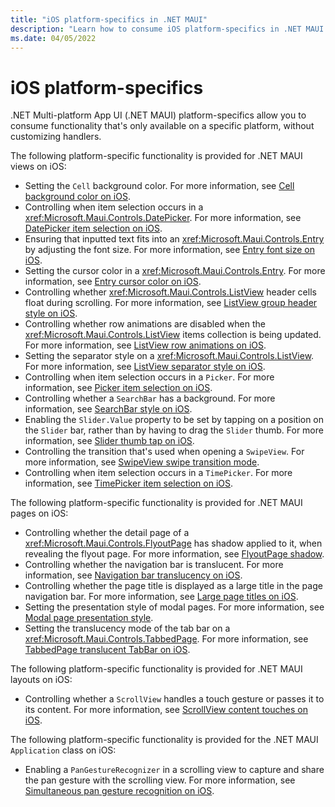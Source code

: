 ```yaml
---
title: "iOS platform-specifics in .NET MAUI"
description: "Learn how to consume iOS platform-specifics in .NET MAUI apps."
ms.date: 04/05/2022
---
```


# iOS platform-specifics

.NET Multi-platform App UI (.NET MAUI) platform-specifics allow you to consume functionality that's only available on a specific platform, without customizing handlers.

The following platform-specific functionality is provided for .NET MAUI views on iOS:

- Setting the `Cell` background color. For more information, see [Cell background color on iOS](cell-background-color.md).
- Controlling when item selection occurs in a <xref:Microsoft.Maui.Controls.DatePicker>. For more information, see [DatePicker item selection on iOS](datepicker-selection.md).
- Ensuring that inputted text fits into an <xref:Microsoft.Maui.Controls.Entry> by adjusting the font size. For more information, see [Entry font size on iOS](entry-font-size.md).
- Setting the cursor color in a <xref:Microsoft.Maui.Controls.Entry>. For more information, see [Entry cursor color on iOS](entry-cursor-color.md).
- Controlling whether <xref:Microsoft.Maui.Controls.ListView> header cells float during scrolling. For more information, see [ListView group header style on iOS](listview-group-header-style.md).
- Controlling whether row animations are disabled when the <xref:Microsoft.Maui.Controls.ListView> items collection is being updated. For more information, see [ListView row animations on iOS](listview-row-animations.md).
- Setting the separator style on a <xref:Microsoft.Maui.Controls.ListView>. For more information, see [ListView separator style on iOS](listview-separator-style.md).
- Controlling when item selection occurs in a `Picker`. For more information, see [Picker item selection on iOS](picker-selection.md).
- Controlling whether a `SearchBar` has a background. For more information, see [SearchBar style on iOS](searchbar-style.md).
- Enabling the `Slider.Value` property to be set by tapping on a position on the `Slider` bar, rather than by having to drag the `Slider` thumb. For more information, see [Slider thumb tap on iOS](slider-thumb.md).
- Controlling the transition that's used when opening a `SwipeView`. For more information, see [SwipeView swipe transition mode](swipeview-swipetransitionmode.md).
- Controlling when item selection occurs in a `TimePicker`. For more information, see [TimePicker item selection on iOS](timepicker-selection.md).

The following platform-specific functionality is provided for .NET MAUI pages on iOS:

- Controlling whether the detail page of a <xref:Microsoft.Maui.Controls.FlyoutPage> has shadow applied to it, when revealing the flyout page. For more information, see [FlyoutPage shadow](flyoutpage-shadow.md).
- Controlling whether the navigation bar is translucent. For more information, see [Navigation bar translucency on iOS](navigation-bar-translucent.md).
- Controlling whether the page title is displayed as a large title in the page navigation bar. For more information, see [Large page titles on iOS](page-large-title.md).
- Setting the presentation style of modal pages. For more information, see [Modal page presentation style](page-presentation-style.md).
- Setting the translucency mode of the tab bar on a <xref:Microsoft.Maui.Controls.TabbedPage>. For more information, see [TabbedPage translucent TabBar on iOS](tabbedpage-translucent-tabbar.md).

The following platform-specific functionality is provided for .NET MAUI layouts on iOS:

- Controlling whether a `ScrollView` handles a touch gesture or passes it to its content. For more information, see [ScrollView content touches on iOS](scrollview-content-touches.md).

The following platform-specific functionality is provided for the .NET MAUI `Application` class on iOS:

- Enabling a `PanGestureRecognizer` in a scrolling view to capture and share the pan gesture with the scrolling view. For more information, see [Simultaneous pan gesture recognition on iOS](application-pan-gesture.md).
